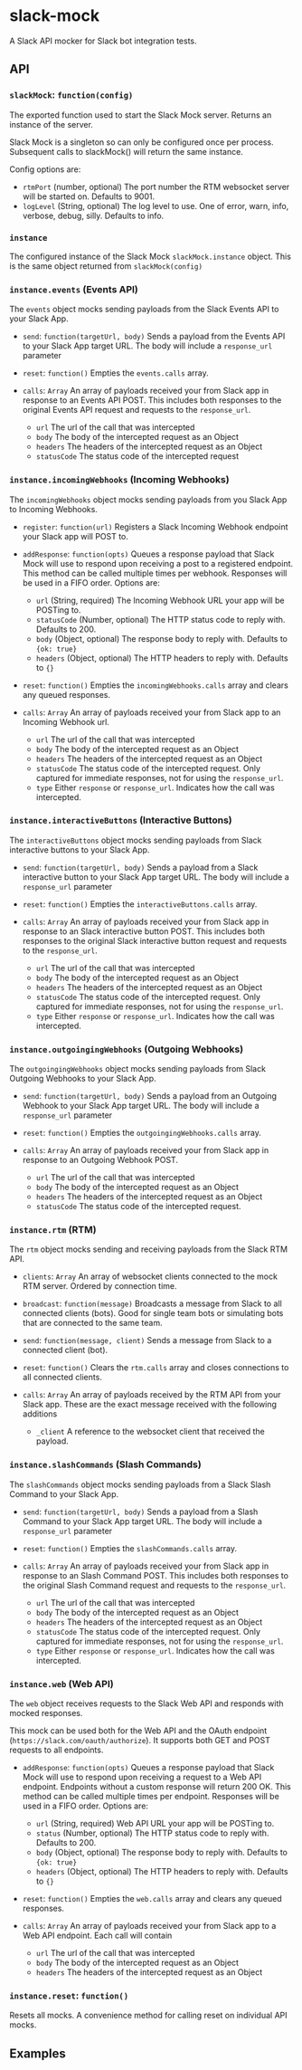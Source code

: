 # slack-mock
A Slack API mocker for Slack bot integration tests.

## API

### `slackMock`: `function(config)`

The exported function used to start the Slack Mock server. Returns an instance of the server.

Slack Mock is a singleton so can only be configured once per process. Subsequent calls to slackMock() will return
the same instance.

Config options are: 
  - `rtmPort` (number, optional) The port number the RTM websocket server will be started on. Defaults to 9001.
  - `logLevel` (String, optional) The log level to use. One of error, warn, info, verbose, debug, silly. Defaults to info.


### `instance`

The configured instance of the Slack Mock `slackMock.instance` object. This is the same object returned from `slackMock(config)` 


### `instance.events` (Events API)

The `events` object mocks sending payloads from the Slack Events API to your Slack App.

- `send`: `function(targetUrl, body)` Sends a payload from the Events API to your Slack App target URL.
The body will include a `response_url` parameter

- `reset`: `function()` Empties the `events.calls` array.

- `calls`: `Array` An array of payloads received your from Slack app in response to an Events API POST.
This includes both responses to the original Events API request and requests to the `response_url`.
  - `url` The url of the call that was intercepted
  - `body` The body of the intercepted request as an Object
  - `headers` The headers of the intercepted request as an Object
  - `statusCode` The status code of the intercepted request


### `instance.incomingWebhooks` (Incoming Webhooks)

The `incomingWebhooks` object mocks sending payloads from you Slack App to Incoming Webhooks.

- `register`: `function(url)` Registers a Slack Incoming Webhook endpoint your Slack app will POST to.

- `addResponse`: `function(opts)` Queues a response payload that Slack Mock will use to respond upon
receiving a post to a registered endpoint. This method can be called multiple times per webhook. Responses
will be used in a FIFO order. Options are: 
  - `url` (String, required) The Incoming Webhook URL your app will be POSTing to.
  - `statusCode` (Number, optional) The HTTP status code to reply with. Defaults to 200. 
  - `body` (Object, optional) The response body to reply with. Defaults to `{ok: true}`
  - `headers` (Object, optional) The HTTP headers to reply with. Defaults to `{}`

- `reset`: `function()` Empties the `incomingWebhooks.calls` array and clears any queued responses.

- `calls`: `Array` An array of payloads received your from Slack app to an Incoming Webhook url.
  - `url` The url of the call that was intercepted
  - `body` The body of the intercepted request as an Object
  - `headers` The headers of the intercepted request as an Object
  - `statusCode` The status code of the intercepted request. Only captured for immediate responses, not for using the `response_url`.
  - `type` Either `response` or `response_url`. Indicates how the call was intercepted.


### `instance.interactiveButtons` (Interactive Buttons)

The `interactiveButtons` object mocks sending payloads from Slack interactive buttons to your Slack App.

- `send`: `function(targetUrl, body)` Sends a payload from a Slack interactive button to your Slack App target URL.
The body will include a `response_url` parameter

- `reset`: `function()` Empties the `interactiveButtons.calls` array.

- `calls`: `Array` An array of payloads received your from Slack app in response to an Slack interactive button POST.
This includes both responses to the original Slack interactive button request and requests to the `response_url`.
  - `url` The url of the call that was intercepted
  - `body` The body of the intercepted request as an Object
  - `headers` The headers of the intercepted request as an Object
  - `statusCode` The status code of the intercepted request. Only captured for immediate responses, not for using the `response_url`.
  - `type` Either `response` or `response_url`. Indicates how the call was intercepted.


### `instance.outgoingingWebhooks` (Outgoing Webhooks)

The `outgoingingWebhooks` object mocks sending payloads from Slack Outgoing Webhooks to your Slack App.

- `send`: `function(targetUrl, body)` Sends a payload from an Outgoing Webhook to your Slack App target URL.
The body will include a `response_url` parameter

- `reset`: `function()` Empties the `outgoingingWebhooks.calls` array.

- `calls`: `Array` An array of payloads received your from Slack app in response to an Outgoing Webhook POST.
  - `url` The url of the call that was intercepted
  - `body` The body of the intercepted request as an Object
  - `headers` The headers of the intercepted request as an Object
  - `statusCode` The status code of the intercepted request.



### `instance.rtm` (RTM)

The `rtm` object mocks sending and receiving payloads from the Slack RTM API.

- `clients`: `Array` An array of websocket clients connected to the mock RTM server. Ordered by connection time.

- `broadcast`: `function(message)` Broadcasts a message from Slack to all connected clients (bots). Good for single team 
bots or simulating bots that are connected to the same team.

- `send`: `function(message, client)` Sends a message from Slack to a connected client (bot).

- `reset`: `function()` Clears the `rtm.calls` array and closes connections to all connected clients.

- `calls`: `Array` An array of payloads received by the RTM API from your Slack app.
These are the exact message received with the following additions
  - `_client` A reference to the websocket client that received the payload.
  

### `instance.slashCommands` (Slash Commands)

The `slashCommands` object mocks sending payloads from a Slack Slash Command to your Slack App.

- `send`: `function(targetUrl, body)` Sends a payload from a Slash Command to your Slack App target URL.
The body will include a `response_url` parameter

- `reset`: `function()` Empties the `slashCommands.calls` array.

- `calls`: `Array` An array of payloads received your from Slack app in response to an Slash Command POST.
This includes both responses to the original Slash Command request and requests to the `response_url`.
  - `url` The url of the call that was intercepted
  - `body` The body of the intercepted request as an Object
  - `headers` The headers of the intercepted request as an Object
  - `statusCode` The status code of the intercepted request. Only captured for immediate responses, not for using the `response_url`.
  - `type` Either `response` or `response_url`. Indicates how the call was intercepted.


### `instance.web` (Web API)

The `web` object receives requests to the Slack Web API and responds with mocked responses.

This mock can be used both for the Web API and the OAuth endpoint (`https://slack.com/oauth/authorize`). It supports both GET and POST requests to all endpoints.

- `addResponse`: `function(opts)` Queues a response payload that Slack Mock will use to respond upon
receiving a request to a Web API endpoint. Endpoints without a custom response will return 200 OK.
This method can be called multiple times per endpoint. Responses will be used in a FIFO order. Options are: 
  - `url` (String, required) Web API URL your app will be POSTing to.
  - `status` (Number, optional) The HTTP status code to reply with. Defaults to 200. 
  - `body` (Object, optional) The response body to reply with. Defaults to `{ok: true}`
  - `headers` (Object, optional) The HTTP headers to reply with. Defaults to `{}`

- `reset`: `function()` Empties the `web.calls` array and clears any queued responses.

- `calls`: `Array` An array of payloads received your from Slack app to a Web API endpoint.
Each call will contain
  - `url` The url of the call that was intercepted
  - `body` The body of the intercepted request as an Object
  - `headers` The headers of the intercepted request as an Object


### `instance.reset`: `function()`

Resets all mocks. A convenience method for calling reset on individual API mocks.


## Examples

